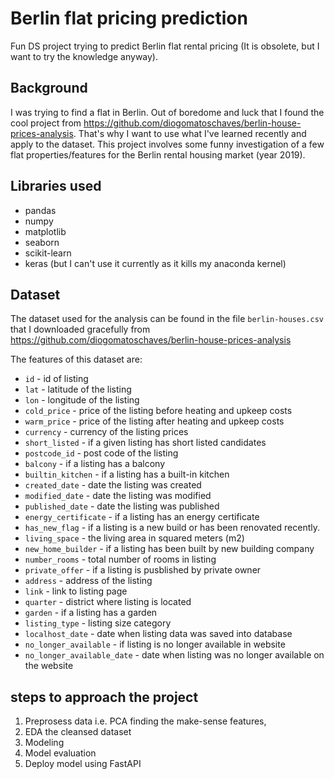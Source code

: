 # Berlin flat pricing prediction

Fun DS project trying to predict Berlin flat rental pricing (It is obsolete, but I want to try the knowledge anyway).

## Background

I was trying to find a flat in Berlin. Out of boredome and luck that I found the cool project from https://github.com/diogomatoschaves/berlin-house-prices-analysis. That's why I want to use what I've learned recently and apply to the dataset. This project involves some funny investigation of a few flat properties/features for the Berlin rental housing market (year 2019).

## Libraries used

- pandas
- numpy
- matplotlib
- seaborn
- scikit-learn
- keras (but I can't use it currently as it kills my anaconda kernel)

## Dataset

The dataset used for the analysis can be found in the file `berlin-houses.csv` that I downloaded gracefully from https://github.com/diogomatoschaves/berlin-house-prices-analysis

The features of this dataset are:

- `id` - id of listing
- `lat` - latitude of the listing
- `lon` - longitude of the listing
- `cold_price` - price of the listing before heating and upkeep costs
- `warm_price` - price of the listing after heating and upkeep costs
- `currency` - currency of the listing prices
- `short_listed` - if a given listing has short listed candidates
- `postcode_id` - post code of the listing
- `balcony` - if a listing has a balcony
- `builtin_kitchen` - if a listing has a built-in kitchen
- `created_date` - date the listing was created
- `modified_date` - date the listing was modified
- `published_date` - date the listing was published
- `energy_certificate` - if a listing has an energy certificate
- `has_new_flag` - if a listing is a new build or has been renovated recently.
- `living_space` - the living area in squared meters (m2)
- `new_home_builder` - if a listing has been built by new building company
- `number_rooms` - total number of rooms in listing
- `private_offer` - if a listing is pusblished by private owner
- `address` - address of the listing
- `link` - link to listing page
- `quarter` - district where listing is located
- `garden` - if a listing has a garden
- `listing_type` - listing size category
- `localhost_date` - date when listing data was saved into database
- `no_longer_available` - if listing is no longer available in website
- `no_longer_available_date` - date when listing was no longer available on the website

## steps to approach the project

1. Preprosess data i.e. PCA finding the make-sense features,
2. EDA the cleansed dataset
3. Modeling
4. Model evaluation
5. Deploy model using FastAPI
